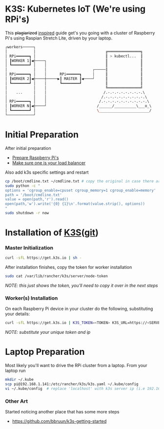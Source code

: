 # K3S: Kubernetes IoT (We're using RPi's)
This ~~plagiarized~~ [inspired](https://blog.alexellis.io/test-drive-k3s-on-raspberry-pi/) guide get's you going with a cluster of Raspberry Pi's using Raspian Stretch Lite, driven by your laptop.
```bash
┌workers─────┐                                                      
│            │                                ╔═══════════════╗     
│ RPi━━━━━━┓ │                                ║ > kubectl...  ║     
│ ┃WORKER 1┃◀┼────┐                           ║               ║     
│ ┗━━━━━━━━┛ │    │                           ║               ║     
│            │    │                     ┌─────║               ║     
│ RPi━━━━━━┓ │    │      RPi━━━━━━┓     │     ║               ║     
│ ┃WORKER 2┃◀┼────┼─────▶┃ MASTER ┃◀────┘     ║               ║     
│ ┗━━━━━━━━┛ │    │      ┗━━━━━━━━┛           ║               ║     
│            │    │                           ╚═══════════════╝     
│    ...     │    │                          /.-.-.-.-.-.-.-.-.\    
│            │    │                         /.-.-.-.-.-.-.-.-.-.\   
│ RPi━━━━━━┓ │    │                        /.-.-.-.-.-.-.-.-.-.-.\  
│ ┃WORKER N┃◀┼────┘                       /______/__________\___o_\ 
│ ┗━━━━━━━━┛ │                            \_______________________/ 
└────────────┘                                                      
```

# Initial Preparation
After initial preparation
- [Prepare Raspberry Pi's](./README.rpi.md)
- [Make sure one is your load balancer](./README.loadbalancer.md)

Also add k3s specific settings and restart
```bash
cp /boot/cmdline.txt ~/cmdline.txt # copy the original in case there are mistakes
sudo python -c "
options = 'cgroup_enable=cpuset cgroup_memory=1 cgroup_enable=memory'
path = '/boot/cmdline.txt'
value = open(path,'r').read()
open(path,'w').write('{0} {1}\n'.format(value.strip(), options))
"
sudo shutdown -r now
```

# Installation of [K3S](https://k3s.io)([git](https://github.com/rancher/k3s))

### Master Initialization
```bash
curl -sfL https://get.k3s.io | sh -
```
After installation finishes, copy the token for worker installation
```bash
sudo cat /var/lib/rancher/k3s/server/node-token
```
*NOTE: this just shows the token, you'll need to copy it over in the next steps*

### Worker(s) Installation
On each Raspberry Pi device in your cluster do the following, substituting your details:
```bash
curl -sfL https://get.k3s.io | K3S_TOKEN=<TOKEN> K3S_URL=https://<SERVER-IP>:6443 sh -
```
*NOTE: substitute your unique token and ip*

# Laptop Preparation
Most likely you'll want to drive the RPi cluster from a laptop. From your laptop run

```bash
mkdir ~/.kube
scp pi@192.168.1.141:/etc/rancher/k3s/k3s.yaml ~/.kube/config
vi ~/.kube/config  # replace 'localhost' with k3s server ip (i.e 192.168.1.141)
```

### Other Art
Started noticing another place that has some more steps
- https://github.com/bbruun/k3s-getting-started
